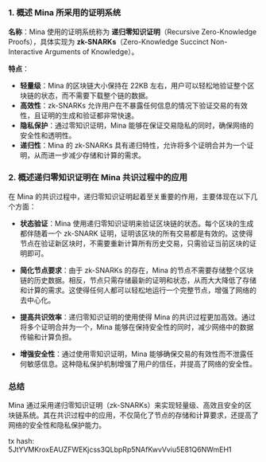 # 
### 1. 概述 Mina 所采用的证明系统

**名称**：Mina 使用的证明系统称为 **递归零知识证明**（Recursive Zero-Knowledge Proofs），具体实现为 **zk-SNARKs**（Zero-Knowledge Succinct Non-Interactive Arguments of Knowledge）。

**特点**：
- **轻量级**：Mina 的区块链大小保持在 22KB 左右，用户可以轻松地验证整个区块链的状态，而不需要下载整个链的数据。
- **高效性**：zk-SNARKs 允许用户在不暴露任何信息的情况下验证交易的有效性，且证明的生成和验证都非常快速。
- **隐私保护**：通过零知识证明，Mina 能够在保证交易隐私的同时，确保网络的安全性和透明性。
- **递归性**：Mina 的 zk-SNARKs 具有递归特性，允许将多个证明合并为一个证明，从而进一步减少存储和计算的需求。

### 2. 概述递归零知识证明在 Mina 共识过程中的应用

在 Mina 的共识过程中，递归零知识证明起着至关重要的作用，主要体现在以下几个方面：

- **状态验证**：Mina 使用递归零知识证明来验证区块链的状态。每个区块的生成都伴随着一个 zk-SNARK 证明，证明该区块的所有交易都是有效的。这使得节点在验证新区块时，不需要重新计算所有历史交易，只需验证当前区块的证明即可。

- **简化节点要求**：由于 zk-SNARKs 的存在，Mina 的节点不需要存储整个区块链的历史数据。相反，节点只需存储最新的证明和状态，从而大大降低了存储和计算的需求。这使得任何人都可以轻松地运行一个完整节点，增强了网络的去中心化。

- **提高共识效率**：递归零知识证明的使用使得 Mina 的共识过程更加高效。通过将多个证明合并为一个，Mina 能够在保持安全性的同时，减少网络中的数据传输和计算负担。

- **增强安全性**：通过使用零知识证明，Mina 能够确保交易的有效性而不泄露任何敏感信息。这种隐私保护机制增强了用户的信任，并提高了网络的安全性。

### 总结

Mina 通过采用递归零知识证明（zk-SNARKs）来实现轻量级、高效且安全的区块链系统。其在共识过程中的应用，不仅简化了节点的存储和计算要求，还提高了网络的安全性和隐私保护能力。

tx hash: 5JtYVMKroxEAUZFWEKjcss3QLbpRp5NAfKwvVviu5E81Q6NWmEH1
